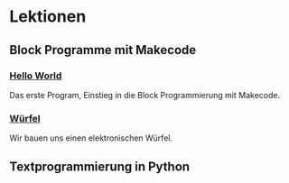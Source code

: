 # Lektionen

## Block Programme mit Makecode

### [Hello World](10_hello_world/lesson.md)

Das erste Program, Einstieg in die Block Programmierung mit Makecode.


### [Würfel](20_dice/lesson.md)

Wir bauen uns einen elektronischen Würfel.


## Textprogrammierung in Python



